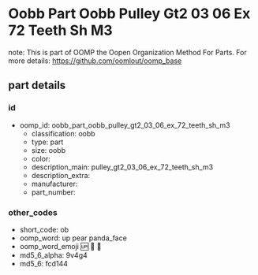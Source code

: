# Oobb Part Oobb Pulley Gt2 03 06 Ex 72 Teeth Sh M3  

note: This is part of OOMP the Oopen Organization Method For Parts. For more details: https://github.com/oomlout/oomp_base

##  part details





### id
* oomp_id: oobb_part_oobb_pulley_gt2_03_06_ex_72_teeth_sh_m3
  * classification: oobb
  * type: part
  * size: oobb
  * color: 
  * description_main: pulley_gt2_03_06_ex_72_teeth_sh_m3
  * description_extra: 
  * manufacturer: 
  * part_number: 

### other_codes
* short_code: ob
* oomp_word: up pear panda_face
* oomp_word_emoji :up: :pear: :panda_face:
* md5_6_alpha: 9v4g4
* md5_6: fcd144